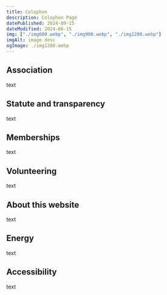 ```yaml
---
title: Colophon
description: Colophon Page
datePublished: 2024-09-15
dateModified: 2024-06-15
img: ["./img600.webp", "./img900.webp", "./img1200.webp"]
imgAlt: image desc
ogImage: ./img1200.webp
---
```

    
## Association

text

## Statute and transparency

text

## Memberships

text

## Volunteering

text

## About this website

text

## Energy

text

## Accessibility

text

